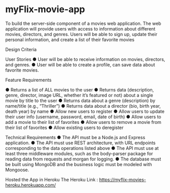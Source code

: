 # myFlix-movie-app
To build the server-side component of a movies web application. 
The web application will provide users with access to information about different movies, directors, and genres. 
Users will be able to sign up, update their personal information, and create a list of their favorite movies

Design Criteria

User Stories
● User will be able to receive information on movies, directors, and genres.
● User will be able to create a profile, can save data about favorite movies.

Feature Requirements

● Returns a list of ALL movies to the user
● Returns data (description, genre, director, image URL, whether it’s featured or not) about a single movie by title to the user
● Returns data about a genre (description) by name/title (e.g., “Thriller”)
● Returns data about a director (bio, birth year, death year) by name
● Allow new users to register
● Allow users to update their user info (username, password, email, date of birth)
● Allow users to add a movie to their list of favorites
● Allow users to remove a movie from their list of favorites
● Allow existing users to deregister

Technical Requirements
● The API must be a Node.js and Express application.
● The API must use REST architecture, with URL endpoints corresponding to the data operations listed above
● The API must use at least three middleware modules, such as the body-parser package for reading data from requests and morgan for logging.
● The database must be built using MongoDB and the business logic must be modeled with Mongoose.


Hosted the App in Heroku
The Heroku Link : https://myflix-movies-heroku.herokuapp.com/
